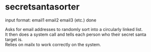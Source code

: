 secretsantasorter
=================

input format:
email1 email2 email3 (etc.) done

Asks for email addresses to randomly sort into a circularly linked list.  
It then does a system call and tells each person who their secret santa target is.  
Relies on mailx to work correctly on the system.  